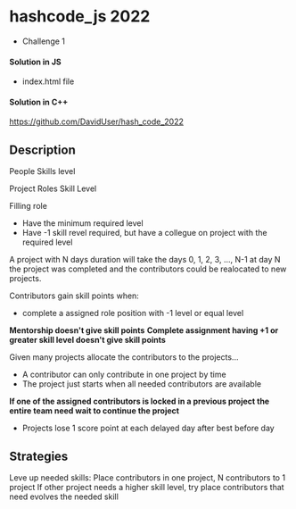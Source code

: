 # hashcode_js 2022
- Challenge 1

#### Solution in JS
- index.html file

#### Solution in C++
https://github.com/DavidUser/hash_code_2022

## Description

People
  Skills
    level

Project
  Roles
    Skill
      Level

Filling role

- Have the minimum required level
- Have -1 skill revel required, but have a collegue on project with the required level

A project with N days duration will take the days 0, 1, 2, 3, ..., N-1 at day N the project was completed and the contributors could be realocated to new projects.

Contributors gain skill points when:

- complete a assigned role position with -1 level or equal level

**Mentorship doesn't give skill points**
**Complete assignment having +1 or greater skill level doesn't give skill points**

Given many projects allocate the contributors to the projects...

- A contributor can only contribute in one project by time
- The project just starts when all needed contributors are available

**If one of the assigned contributors is locked in a previous project the entire team need wait to continue the project**

- Projects lose 1 score point at each delayed day after best before day


## Strategies

Leve up needed skills:
  Place contributors in one project, N contributors to 1 project
    If other project needs a higher skill level, try place contributors that need evolves the needed skill
